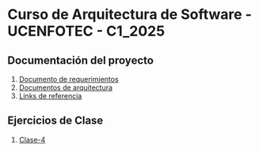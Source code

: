 # Curso de Arquitectura de Software - UCENFOTEC - C1_2025

## Documentación del proyecto

1. [Documento de requerimientos](Proyecto/docs/template_requerimientos.md)
1. [Documentos de arquitectura](Proyecto/docs/template_proyecto.md)
1. [Links de referencia](Proyecto/referencias/links.md)


## Ejercicios de Clase

1. [Clase-4](ejercicios_clase/clase_4)
